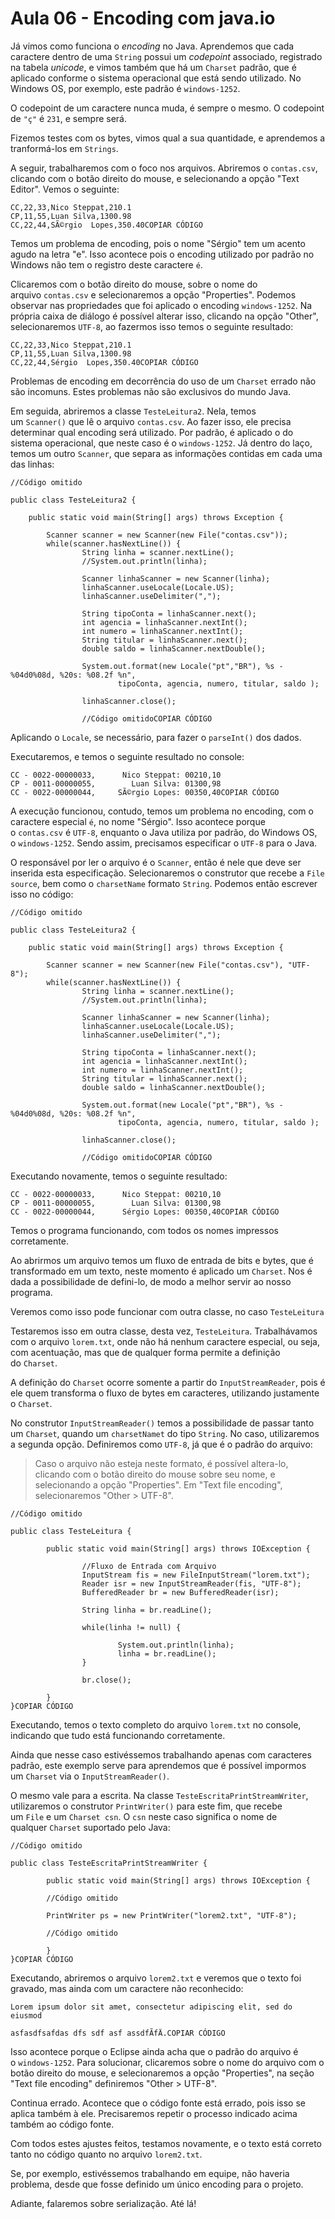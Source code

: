 # Aula 06 - Encoding com java.io

Já vimos como funciona o *encoding* no Java. Aprendemos que cada caractere dentro de uma `String` possui um *codepoint* associado, registrado na tabela *unicode*, e vimos também que há um `Charset` padrão, que é aplicado conforme o sistema operacional que está sendo utilizado. No Windows OS, por exemplo, este padrão é `windows-1252`.

O codepoint de um caractere nunca muda, é sempre o mesmo. O codepoint de `"ç"` é `231`, e sempre será.

Fizemos testes com os bytes, vimos qual a sua quantidade, e aprendemos a tranformá-los em `Strings`.

A seguir, trabalharemos com o foco nos arquivos. Abriremos o `contas.csv`, clicando com o botão direito do mouse, e selecionando a opção "Text Editor". Vemos o seguinte:

```
CC,22,33,Nico Steppat,210.1
CP,11,55,Luan Silva,1300.98
CC,22,44,SÃ©rgio  Lopes,350.40COPIAR CÓDIGO
```

Temos um problema de encoding, pois o nome "Sérgio" tem um acento agudo na letra "e". Isso acontece pois o encoding utilizado por padrão no Windows não tem o registro deste caractere `é`.

Clicaremos com o botão direito do mouse, sobre o nome do arquivo `contas.csv` e selecionaremos a opção "Properties". Podemos observar nas propriedades que foi aplicado o encoding `windows-1252`. Na própria caixa de diálogo é possível alterar isso, clicando na opção "Other", selecionaremos `UTF-8`, ao fazermos isso temos o seguinte resultado:

```
CC,22,33,Nico Steppat,210.1
CP,11,55,Luan Silva,1300.98
CC,22,44,Sérgio  Lopes,350.40COPIAR CÓDIGO
```

Problemas de encoding em decorrência do uso de um `Charset` errado não são incomuns. Estes problemas não são exclusivos do mundo Java.

Em seguida, abriremos a classe `TesteLeitura2`. Nela, temos um `Scanner()` que lê o arquivo `contas.csv`. Ao fazer isso, ele precisa determinar qual encoding será utilizado. Por padrão, é aplicado o do sistema operacional, que neste caso é o `windows-1252`. Já dentro do laço, temos um outro `Scanner`, que separa as informações contidas em cada uma das linhas:

```
//Código omitido

public class TesteLeitura2 {

    public static void main(String[] args) throws Exception {

        Scanner scanner = new Scanner(new File("contas.csv"));
        while(scanner.hasNextLine()) {
                String linha = scanner.nextLine();
                //System.out.println(linha);

                Scanner linhaScanner = new Scanner(linha);
                linhaScanner.useLocale(Locale.US);
                linhaScanner.useDelimiter(",");

                String tipoConta = linhaScanner.next();
                int agencia = linhaScanner.nextInt();
                int numero = linhaScanner.nextInt();
                String titular = linhaScanner.next();
                double saldo = linhaScanner.nextDouble();

                System.out.format(new Locale("pt","BR"), %s - %04d0%08d, %20s: %08.2f %n",
                        tipoConta, agencia, numero, titular, saldo );

                linhaScanner.close();

                //Código omitidoCOPIAR CÓDIGO
```

Aplicando o `Locale`, se necessário, para fazer o `parseInt()` dos dados.

Executaremos, e temos o seguinte resultado no console:

```
CC - 0022-00000033,      Nico Steppat: 00210,10
CP - 0011-00000055,        Luan Silva: 01300,98
CC - 0022-00000044,     SÃ©rgio Lopes: 00350,40COPIAR CÓDIGO
```

A execução funcionou, contudo, temos um problema no encoding, com o caractere especial `é`, no nome "Sérgio". Isso acontece porque o `contas.csv` é `UTF-8`, enquanto o Java utiliza por padrão, do Windows OS, o `windows-1252`. Sendo assim, precisamos especificar o `UTF-8` para o Java.

O responsável por ler o arquivo é o `Scanner`, então é nele que deve ser inserida esta especificação. Selecionaremos o construtor que recebe a `File source`, bem como o `charsetName` formato `String`. Podemos então escrever isso no código:

```
//Código omitido

public class TesteLeitura2 {

    public static void main(String[] args) throws Exception {

        Scanner scanner = new Scanner(new File("contas.csv"), "UTF-8");
        while(scanner.hasNextLine()) {
                String linha = scanner.nextLine();
                //System.out.println(linha);

                Scanner linhaScanner = new Scanner(linha);
                linhaScanner.useLocale(Locale.US);
                linhaScanner.useDelimiter(",");

                String tipoConta = linhaScanner.next();
                int agencia = linhaScanner.nextInt();
                int numero = linhaScanner.nextInt();
                String titular = linhaScanner.next();
                double saldo = linhaScanner.nextDouble();

                System.out.format(new Locale("pt","BR"), %s - %04d0%08d, %20s: %08.2f %n",
                        tipoConta, agencia, numero, titular, saldo );

                linhaScanner.close();

                //Código omitidoCOPIAR CÓDIGO
```

Executando novamente, temos o seguinte resultado:

```
CC - 0022-00000033,      Nico Steppat: 00210,10
CP - 0011-00000055,        Luan Silva: 01300,98
CC - 0022-00000044,      Sérgio Lopes: 00350,40COPIAR CÓDIGO
```

Temos o programa funcionando, com todos os nomes impressos corretamente.

Ao abrirmos um arquivo temos um fluxo de entrada de bits e bytes, que é transformado em um texto, neste momento é aplicado um `Charset`. Nos é dada a possibilidade de defini-lo, de modo a melhor servir ao nosso programa.

Veremos como isso pode funcionar com outra classe, no caso `TesteLeitura`

Testaremos isso em outra classe, desta vez, `TesteLeitura`. Trabalhávamos com o arquivo `lorem.txt`, onde não há nenhum caractere especial, ou seja, com acentuação, mas que de qualquer forma permite a definição do `Charset`.

A definição do `Charset` ocorre somente a partir do `InputStreamReader`, pois é ele quem transforma o fluxo de bytes em caracteres, utilizando justamente o `Charset`.

No construtor `InputStreamReader()` temos a possibilidade de passar tanto um `Charset`, quando um `charsetNamet` do tipo `String`. No caso, utilizaremos a segunda opção. Definiremos como `UTF-8`, já que é o padrão do arquivo:

> Caso o arquivo não esteja neste formato, é possível altera-lo, clicando com o botão direito do mouse sobre seu nome, e selecionando a opção "Properties". Em "Text file encoding", selecionaremos "Other > UTF-8".
> 

```
//Código omitido

public class TesteLeitura {

        public static void main(String[] args) throws IOException {

                //Fluxo de Entrada com Arquivo
                InputStream fis = new FileInputStream("lorem.txt");
                Reader isr = new InputStreamReader(fis, "UTF-8");
                BufferedReader br = new BufferedReader(isr);

                String linha = br.readLine();

                while(linha != null) {

                        System.out.println(linha);
                        linha = br.readLine();
                }

                br.close();

        }
}COPIAR CÓDIGO
```

Executando, temos o texto completo do arquivo `lorem.txt` no console, indicando que tudo está funcionando corretamente.

Ainda que nesse caso estivéssemos trabalhando apenas com caracteres padrão, este exemplo serve para aprendemos que é possível impormos um `Charset` via o `InputStreamReader()`.

O mesmo vale para a escrita. Na classe `TesteEscritaPrintStreamWriter`, utilizaremos o construtor `PrintWriter()` para este fim, que recebe um `File` e um `Charset csn`. O `csn` neste caso significa o nome de qualquer `Charset` suportado pelo Java:

```
//Código omitido

public class TesteEscritaPrintStreamWriter {

        public static void main(String[] args) throws IOException {

        //Código omitido

        PrintWriter ps = new PrintWriter("lorem2.txt", "UTF-8");

        //Código omitido

        }
}COPIAR CÓDIGO
```

Executando, abriremos o arquivo `lorem2.txt` e veremos que o texto foi gravado, mas ainda com um caractere não reconhecido:

```
Lorem ipsum dolor sit amet, consectetur adipiscing elit, sed do eiusmod

asfasdfsafdas dfs sdf asf assdfÃfÄ.COPIAR CÓDIGO
```

Isso acontece porque o Eclipse ainda acha que o padrão do arquivo é o `windows-1252`. Para solucionar, clicaremos sobre o nome do arquivo com o botão direito do mouse, e selecionaremos a opção "Properties", na seção "Text file encoding" definiremos "Other > UTF-8".

Continua errado. Acontece que o código fonte está errado, pois isso se aplica também à ele. Precisaremos repetir o processo indicado acima também ao código fonte.

Com todos estes ajustes feitos, testamos novamente, e o texto está correto tanto no código quanto no arquivo `lorem2.txt`.

Se, por exemplo, estivéssemos trabalhando em equipe, não haveria problema, desde que fosse definido um único encoding para o projeto.

Adiante, falaremos sobre serialização. Até lá!